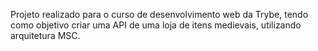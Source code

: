 <!-- Trybesmith -->

Projeto realizado para o curso de desenvolvimento web da Trybe, tendo como objetivo criar uma API de uma loja de itens medievais, utilizando arquitetura MSC.
